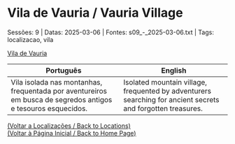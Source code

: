 
# Vila de Vauria / Vauria Village

Sessões: 9 | Datas: 2025-03-06 | Fontes: s09_-_2025-03-06.txt | Tags: localizacao, vila

[Vila de Vauria](vila_de_vauria.png)

| Português | English |
|-----------|---------|
| Vila isolada nas montanhas, frequentada por aventureiros em busca de segredos antigos e tesouros esquecidos. | Isolated mountain village, frequented by adventurers searching for ancient secrets and forgotten treasures. |

[(Voltar a Localizações / Back to Locations)](localizacoes.md)  
[(Voltar à Página Inicial / Back to Home Page)](home.md)



















